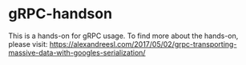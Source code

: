 # gRPC-handson

This is a hands-on for gRPC usage. To find more about the hands-on, please visit:
https://alexandreesl.com/2017/05/02/grpc-transporting-massive-data-with-googles-serialization/